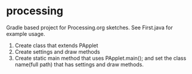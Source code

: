 # processing
Gradle based project for Processing.org sketches. 
See First.java for example usage.
1. Create class that extends PApplet
2. Create settings and draw methods
3. Create static main method that uses PApplet.main(); and set the class name(full path) that has settings and draw methods. 
